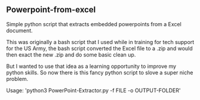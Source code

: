 ## Powerpoint-from-excel

Simple python script that extracts embedded powerpoints from a Excel document.

This was originally a bash script that I used while in training for tech support for the US Army, the bash script converted the Excel file to a .zip and would then exact the new .zip and do some basic clean up.

But I wanted to use that idea as a learning opportunity to improve my python skills. So now there is this fancy python script to slove a super niche problem.

Usage: 'python3 PowerPoint-Extractor.py -f FILE -o OUTPUT-FOLDER'

